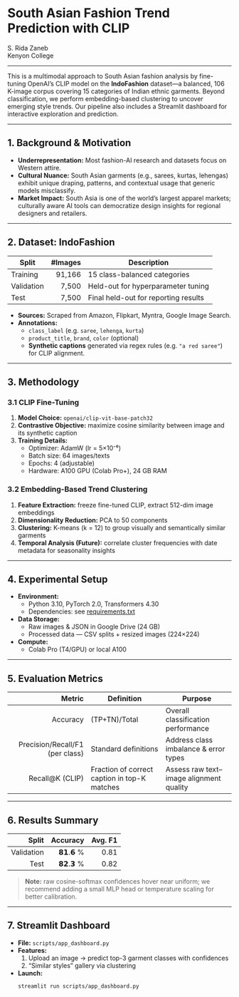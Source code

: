 # South Asian Fashion Trend Prediction with CLIP

S. Rida Zaneb  
Kenyon College  

---



This is a multimodal approach to South Asian fashion analysis by fine-tuning OpenAI’s CLIP model on the **IndoFashion** dataset—a balanced, 106 K-image corpus covering 15 categories of Indian ethnic garments. Beyond classification, we perform embedding-based clustering to uncover emerging style trends. Our pipeline also includes a Streamlit dashboard for interactive exploration and prediction.

---

## 1. Background & Motivation

- **Underrepresentation:** Most fashion-AI research and datasets focus on Western attire.  
- **Cultural Nuance:** South Asian garments (e.g., sarees, kurtas, lehengas) exhibit unique draping, patterns, and contextual usage that generic models misclassify.  
- **Market Impact:** South Asia is one of the world’s largest apparel markets; culturally aware AI tools can democratize design insights for regional designers and retailers.

---

## 2. Dataset: IndoFashion

| Split       | #Images | Description                                     |
|-------------|--------:|-------------------------------------------------|
| Training    |  91,166 | 15 class-balanced categories                    |
| Validation  |   7,500 | Held-out for hyperparameter tuning              |
| Test        |   7,500 | Final held-out for reporting results            |

- **Sources:** Scraped from Amazon, Flipkart, Myntra, Google Image Search.  
- **Annotations:**  
  - `class_label` (e.g. `saree`, `lehenga`, `kurta`)  
  - `product_title`, `brand`, `color` (optional)  
  - **Synthetic captions** generated via regex rules (e.g. `"a red saree"`) for CLIP alignment.

---

## 3. Methodology

### 3.1 CLIP Fine-Tuning

1. **Model Choice:** `openai/clip-vit-base-patch32`  
2. **Contrastive Objective:** maximize cosine similarity between image and its synthetic caption  
3. **Training Details:**  
   - Optimizer: AdamW (lr = 5×10⁻⁶)  
   - Batch size: 64 images/texts  
   - Epochs: 4 (adjustable)  
   - Hardware: A100 GPU (Colab Pro+), 24 GB RAM

### 3.2 Embedding-Based Trend Clustering

1. **Feature Extraction:** freeze fine-tuned CLIP, extract 512-dim image embeddings  
2. **Dimensionality Reduction:** PCA to 50 components  
3. **Clustering:** K-means (k = 12) to group visually and semantically similar garments  
4. **Temporal Analysis (Future):** correlate cluster frequencies with date metadata for seasonality insights

---

## 4. Experimental Setup

- **Environment:**  
  - Python 3.10, PyTorch 2.0, Transformers 4.30  
  - Dependencies: see [requirements.txt](./requirements.txt)  
- **Data Storage:**  
  - Raw images & JSON in Google Drive (24 GB)  
  - Processed data — CSV splits + resized images (224×224)  
- **Compute:**  
  - Colab Pro (T4/GPU) or local A100

---

## 5. Evaluation Metrics

| Metric         | Definition                                      | Purpose                                  |
|---------------:|-------------------------------------------------|------------------------------------------|
| Accuracy       | (TP+TN)/Total                                   | Overall classification performance       |
| Precision/Recall/F1 (per class) | Standard definitions                     | Address class imbalance & error types    |
| Recall@K (CLIP)     | Fraction of correct caption in top-K matches | Assess raw text–image alignment quality  |

---

## 6. Results Summary

| Split       | Accuracy | Avg. F1  |
|------------:|---------:|---------:|
| Validation  |   𝟴𝟭.𝟲 % |  0.81    |
| Test        |   𝟴𝟮.𝟯 % |  0.82    |

> **Note:** raw cosine-softmax confidences hover near uniform; we recommend adding a small MLP head or temperature scaling for better calibration.

---

## 7. Streamlit Dashboard

- **File:** `scripts/app_dashboard.py`  
- **Features:**  
  1. Upload an image → predict top-3 garment classes with confidences  
  2. “Similar styles” gallery via clustering  
- **Launch:**  
  ```bash
  streamlit run scripts/app_dashboard.py
